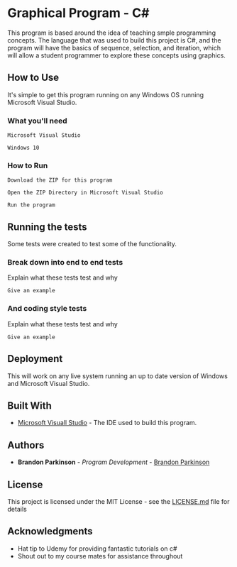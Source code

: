 # Graphical Program - C#

This program is based around the idea of teaching smple programming concepts. The language that was used to build this project is C#, and the program will have the basics of sequence, selection, and iteration, which will allow a student programmer to explore these concepts using graphics. 

## How to Use 

It's simple to get this program running on any Windows OS running Microsoft Visual Studio.

### What you'll need

```
Microsoft Visual Studio
```

```
Windows 10
```

### How to Run

```
Download the ZIP for this program
```

```
Open the ZIP Directory in Microsoft Visual Studio
```

```
Run the program
```

## Running the tests

Some tests were created to test some of the functionality. 

### Break down into end to end tests

Explain what these tests test and why

```
Give an example
```

### And coding style tests

Explain what these tests test and why

```
Give an example
```

## Deployment

This will work on any live system running an up to date version of Windows and Microsoft Visual Studio.

## Built With

* [Microsoft Visuall Studio](https://visualstudio.microsoft.com/) - The IDE used to build this program. 


## Authors

* **Brandon Parkinson** - *Program Development* - [Brandon Parkinson](https://github.com/brandonjamesparkinson)

## License

This project is licensed under the MIT License - see the [LICENSE.md](LICENSE.md) file for details

## Acknowledgments

* Hat tip to Udemy for providing fantastic tutorials on c#
* Shout out to my course mates for assistance throughout 

